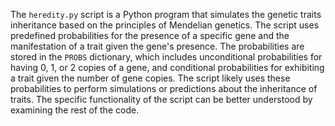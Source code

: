 The `heredity.py` script is a Python program that simulates the genetic traits inheritance based on the principles of Mendelian genetics. The script uses predefined probabilities for the presence of a specific gene and the manifestation of a trait given the gene's presence. The probabilities are stored in the `PROBS` dictionary, which includes unconditional probabilities for having 0, 1, or 2 copies of a gene, and conditional probabilities for exhibiting a trait given the number of gene copies. The script likely uses these probabilities to perform simulations or predictions about the inheritance of traits. The specific functionality of the script can be better understood by examining the rest of the code.
